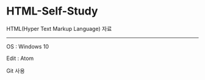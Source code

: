 ﻿# HTML-Self-Study

HTML(Hyper Text Markup Language) 자료


----------------------
OS : Windows 10

Edit : Atom

Git 사용
